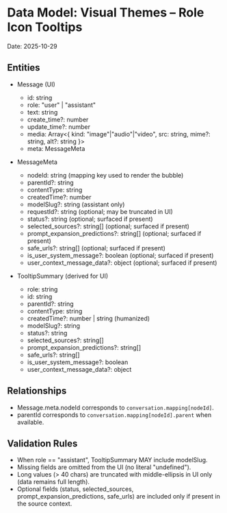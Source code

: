 # Data Model: Visual Themes – Role Icon Tooltips

Date: 2025-10-29

## Entities

- Message (UI)
  - id: string
  - role: "user" | "assistant"
  - text: string
  - create_time?: number
  - update_time?: number
  - media: Array<{ kind: "image"|"audio"|"video", src: string, mime?: string, alt?: string }>
  - meta: MessageMeta

- MessageMeta
  - nodeId: string (mapping key used to render the bubble)
  - parentId?: string
  - contentType: string
  - createdTime?: number
  - modelSlug?: string (assistant only)
  - requestId?: string (optional; may be truncated in UI)
  - status?: string (optional; surfaced if present)
  - selected_sources?: string[] (optional; surfaced if present)
  - prompt_expansion_predictions?: string[] (optional; surfaced if present)
  - safe_urls?: string[] (optional; surfaced if present)
  - is_user_system_message?: boolean (optional; surfaced if present)
  - user_context_message_data?: object (optional; surfaced if present)

- TooltipSummary (derived for UI)
  - role: string
  - id: string
  - parentId?: string
  - contentType: string
  - createdTime?: number | string (humanized)
  - modelSlug?: string
  - status?: string
  - selected_sources?: string[]
  - prompt_expansion_predictions?: string[]
  - safe_urls?: string[]
  - is_user_system_message?: boolean
  - user_context_message_data?: object

## Relationships

- Message.meta.nodeId corresponds to `conversation.mapping[nodeId]`.
- parentId corresponds to `conversation.mapping[nodeId].parent` when available.

## Validation Rules

- When role == "assistant", TooltipSummary MAY include modelSlug.
- Missing fields are omitted from the UI (no literal "undefined").
- Long values (> 40 chars) are truncated with middle-ellipsis in UI only (data remains full length).
 - Optional fields (status, selected_sources, prompt_expansion_predictions, safe_urls) are included only if present in the source context.
